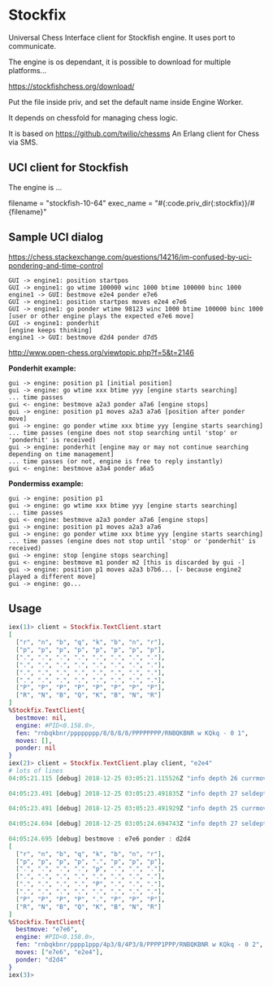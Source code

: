 # Stockfix

Universal Chess Interface client for Stockfish engine.
It uses port to communicate.

The engine is os dependant, it is possible to download for multiple platforms...

https://stockfishchess.org/download/

Put the file inside priv, and set the default name inside Engine Worker.

It depends on chessfold for managing chess logic.

It is based on https://github.com/twilio/chessms
An Erlang client for Chess via SMS.

## UCI client for Stockfish

The engine is ...

filename = "stockfish-10-64"
exec_name = "#{:code.priv_dir(:stockfix)}/#{filename}"

## Sample UCI dialog

https://chess.stackexchange.com/questions/14216/im-confused-by-uci-pondering-and-time-control

```
GUI -> engine1: position startpos
GUI -> engine1: go wtime 100000 winc 1000 btime 100000 binc 1000
engine1 -> GUI: bestmove e2e4 ponder e7e6
GUI -> engine1: position startpos moves e2e4 e7e6
GUI -> engine1: go ponder wtime 98123 winc 1000 btime 100000 binc 1000
[user or other engine plays the expected e7e6 move]
GUI -> engine1: ponderhit
[engine keeps thinking]
engine1 -> GUI: bestmove d2d4 ponder d7d5
```

http://www.open-chess.org/viewtopic.php?f=5&t=2146

**Ponderhit example:**

```
gui -> engine: position p1 [initial position]
gui -> engine: go wtime xxx btime yyy [engine starts searching]
... time passes
gui <- engine: bestmove a2a3 ponder a7a6 [engine stops]
gui -> engine: position p1 moves a2a3 a7a6 [position after ponder move]
gui -> engine: go ponder wtime xxx btime yyy [engine starts searching]
... time passes (engine does not stop searching until 'stop' or 'ponderhit' is received)
gui -> engine: ponderhit [engine may or may not continue searching depending on time management]
... time passes (or not, engine is free to reply instantly)
gui <- engine: bestmove a3a4 ponder a6a5
```

**Pondermiss example:**

```
gui -> engine: position p1
gui -> engine: go wtime xxx btime yyy [engine starts searching]
... time passes
gui <- engine: bestmove a2a3 ponder a7a6 [engine stops]
gui -> engine: position p1 moves a2a3 a7a6
gui -> engine: go ponder wtime xxx btime yyy [engine starts searching]
... time passes (engine does not stop until 'stop' or 'ponderhit' is received)
gui -> engine: stop [engine stops searching]
gui <- engine: bestmove m1 ponder m2 [this is discarded by gui -]
gui -> engine: position p1 moves a2a3 b7b6... [- because engine2 played a different move]
gui -> engine: go...
```

## Usage

```elixir
iex(1)> client = Stockfix.TextClient.start      
[
  ["r", "n", "b", "q", "k", "b", "n", "r"],
  ["p", "p", "p", "p", "p", "p", "p", "p"],
  [".", ".", ".", ".", ".", ".", ".", "."],
  [".", ".", ".", ".", ".", ".", ".", "."],
  [".", ".", ".", ".", ".", ".", ".", "."],
  [".", ".", ".", ".", ".", ".", ".", "."],
  ["P", "P", "P", "P", "P", "P", "P", "P"],
  ["R", "N", "B", "Q", "K", "B", "N", "R"]
]
%Stockfix.TextClient{
  bestmove: nil,
  engine: #PID<0.158.0>,
  fen: "rnbqkbnr/pppppppp/8/8/8/8/PPPPPPPP/RNBQKBNR w KQkq - 0 1",
  moves: [],
  ponder: nil
}
iex(2)> client = Stockfix.TextClient.play client, "e2e4"
# lots of lines
04:05:21.115 [debug] 2018-12-25 03:05:21.115526Z "info depth 26 currmove e7e6 currmovenumber 1"
 
04:05:23.491 [debug] 2018-12-25 03:05:23.491835Z "info depth 27 seldepth 36 multipv 1 score cp 25 lowerbound nodes 39834577 nps 1383241 hashfull 999 tbhits 0 time 28798 pv e7e6"
 
04:05:23.491 [debug] 2018-12-25 03:05:23.491929Z "info depth 25 currmove e7e6 currmovenumber 1"
 
04:05:24.694 [debug] 2018-12-25 03:05:24.694743Z "info depth 27 seldepth 36 multipv 1 score cp 25 nodes 41505247 nps 1383462 hashfull 999 tbhits 0 time 30001 pv e7e6"
 
04:05:24.695 [debug] bestmove : e7e6 ponder : d2d4
[
  ["r", "n", "b", "q", "k", "b", "n", "r"],
  ["p", "p", "p", "p", ".", "p", "p", "p"],
  [".", ".", ".", ".", "p", ".", ".", "."],
  [".", ".", ".", ".", ".", ".", ".", "."],
  [".", ".", ".", ".", "P", ".", ".", "."],
  [".", ".", ".", ".", ".", ".", ".", "."],
  ["P", "P", "P", "P", ".", "P", "P", "P"],
  ["R", "N", "B", "Q", "K", "B", "N", "R"]
]
%Stockfix.TextClient{
  bestmove: "e7e6",
  engine: #PID<0.158.0>,
  fen: "rnbqkbnr/pppp1ppp/4p3/8/4P3/8/PPPP1PPP/RNBQKBNR w KQkq - 0 2",
  moves: ["e7e6", "e2e4"],
  ponder: "d2d4"
}
iex(3)>

```